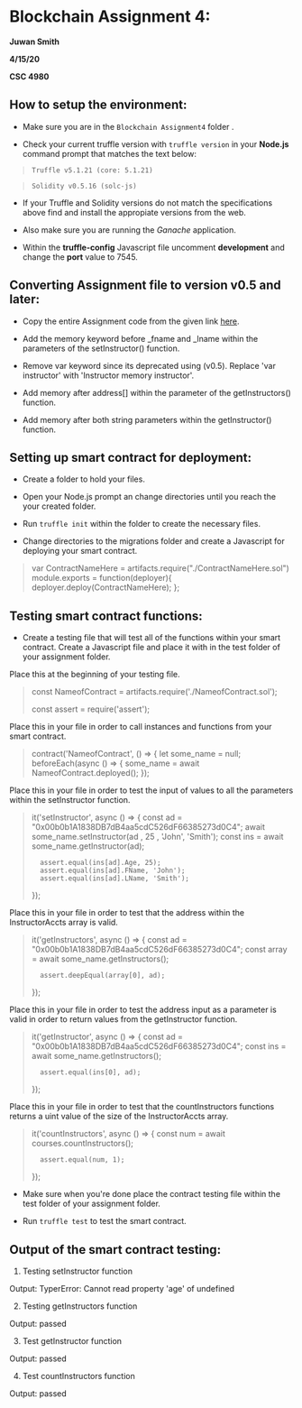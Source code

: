 # Blockchain Assignment 4:

**Juwan Smith**

**4/15/20**

**CSC 4980**


## How to setup the environment:

* Make sure you are in the `Blockchain Assignment4` folder .

* Check your current truffle version with `truffle version` in your **Node.js** command prompt that matches the text below:

 > `Truffle v5.1.21 (core: 5.1.21)`

 > `Solidity v0.5.16 (solc-js)`

* If your Truffle and Solidity versions do not match the specifications above find and install the appropiate versions from the web.

*  Also make sure you are running the *Ganache* application. 

* Within the **truffle-config** Javascript file uncomment **development** and change the **port** value to 7545. 


## Converting Assignment file to version v0.5 and later:

* Copy the entire Assignment code from the given link [here](https://coursetro.com/posts/code/102/Solidity-Mappings-&-StructsTutorial).

* Add the memory keyword before _fname and _lname within the parameters of the setInstructor() function.

* Remove var keyword since its deprecated using (v0.5). Replace 'var instructor' with 'Instructor memory instructor'.

* Add memory after address[] within the parameter of the getInstructors() function.

* Add memory after both string parameters within the getInstructor() function.

## Setting up smart contract for deployment:

* Create a folder to hold your files.

* Open your Node.js prompt an change directories until you reach the your created folder.

* Run `truffle init` within the folder to create the necessary files.

* Change directories to the migrations folder and create a Javascript for deploying your smart contract.

>var ContractNameHere = artifacts.require("./ContractNameHere.sol") 
>module.exports = function(deployer){ deployer.deploy(ContractNameHere); 
>};

## Testing smart contract functions:

* Create a testing file that will test all of the functions within your smart contract. Create a Javascript file and place it with in the test folder of your assignment folder.

Place this at the beginning of your testing file.
> const NameofContract = artifacts.require('./NameofContract.sol');
>
> const assert = require('assert');

Place this in your file in order to call instances and functions from your smart contract.
>contract('NameofContract', () => {
>	let some_name = null;
>	beforeEach(async () => {
>		some_name = await NameofContract.deployed();
>	});

Place this in your file in order to test the input of values to all the parameters within the setInstructor function.
>it('setInstructor', async () => {
>		const ad = "0x00b0b1A1838DB7dB4aa5cdC526dF66385273d0C4";
>		await some_name.setInstructor(ad , 25 , 'John', 'Smith');
>		const ins = await some_name.getInstructor(ad);
>		
>		assert.equal(ins[ad].Age, 25);
>		assert.equal(ins[ad].FName, 'John');
>		assert.equal(ins[ad].LName, 'Smith');
>	});

Place this in your file in order to test that the address within the InstructorAccts array is valid.
>it('getInstructors', async () => {
>		const ad = "0x00b0b1A1838DB7dB4aa5cdC526dF66385273d0C4";
>		const array = await some_name.getInstructors();
>		
>		assert.deepEqual(array[0], ad);
>	});

Place this in your file in order to test the address input as a parameter is valid in order to return values from the getInstructor function.
>it('getInstructor', async () => {
>		const ad = "0x00b0b1A1838DB7dB4aa5cdC526dF66385273d0C4";
>		const ins = await some_name.getInstructors();
>		
>		assert.equal(ins[0], ad);
>	});

Place this in your file in order to test that the countInstructors functions returns a uint value of the size of the InstructorAccts array.
>it('countInstructors', async () => {
>		const num = await courses.countInstructors();
>		
>		assert.equal(num, 1);
>	});

* Make sure when you're done place the contract testing file within the test folder of your assignment folder.

* Run `truffle test` to test the smart contract.

## Output of the smart contract testing:

1. Testing setInstructor function

Output: TyperError: Cannot read property 'age' of undefined

2. Testing getInstructors function

Output: passed

3. Test getInstructor function

Output: passed

4. Test countInstructors function

Output: passed

